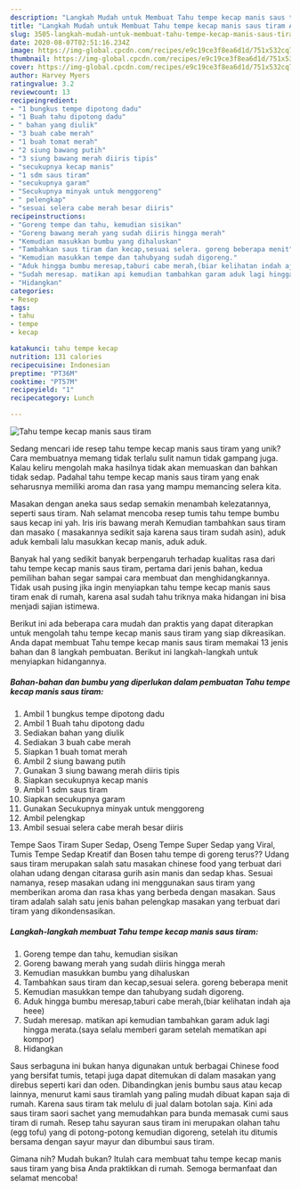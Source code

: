 ```yaml
---
description: "Langkah Mudah untuk Membuat Tahu tempe kecap manis saus tiram Anti Gagal"
title: "Langkah Mudah untuk Membuat Tahu tempe kecap manis saus tiram Anti Gagal"
slug: 3505-langkah-mudah-untuk-membuat-tahu-tempe-kecap-manis-saus-tiram-anti-gagal
date: 2020-08-07T02:51:16.234Z
image: https://img-global.cpcdn.com/recipes/e9c19ce3f8ea6d1d/751x532cq70/tahu-tempe-kecap-manis-saus-tiram-foto-resep-utama.jpg
thumbnail: https://img-global.cpcdn.com/recipes/e9c19ce3f8ea6d1d/751x532cq70/tahu-tempe-kecap-manis-saus-tiram-foto-resep-utama.jpg
cover: https://img-global.cpcdn.com/recipes/e9c19ce3f8ea6d1d/751x532cq70/tahu-tempe-kecap-manis-saus-tiram-foto-resep-utama.jpg
author: Harvey Myers
ratingvalue: 3.2
reviewcount: 13
recipeingredient:
- "1 bungkus tempe dipotong dadu"
- "1 Buah tahu dipotong dadu"
- " bahan yang diulik"
- "3 buah cabe merah"
- "1 buah tomat merah"
- "2 siung bawang putih"
- "3 siung bawang merah diiris tipis"
- "secukupnya kecap manis"
- "1 sdm saus tiram"
- "secukupnya garam"
- "Secukupnya minyak untuk menggoreng"
- " pelengkap"
- "sesuai selera cabe merah besar diiris"
recipeinstructions:
- "Goreng tempe dan tahu, kemudian sisikan"
- "Goreng bawang merah yang sudah diiris hingga merah"
- "Kemudian masukkan bumbu yang dihaluskan"
- "Tambahkan saus tiram dan kecap,sesuai selera. goreng beberapa menit"
- "Kemudian masukkan tempe dan tahubyang sudah digoreng."
- "Aduk hingga bumbu meresap,taburi cabe merah,(biar kelihatan indah aja heee)"
- "Sudah meresap. matikan api kemudian tambahkan garam aduk lagi hingga merata.(saya selalu memberi garam setelah mematikan api kompor)"
- "Hidangkan"
categories:
- Resep
tags:
- tahu
- tempe
- kecap

katakunci: tahu tempe kecap 
nutrition: 131 calories
recipecuisine: Indonesian
preptime: "PT36M"
cooktime: "PT57M"
recipeyield: "1"
recipecategory: Lunch

---
```



![Tahu tempe kecap manis saus tiram](https://img-global.cpcdn.com/recipes/e9c19ce3f8ea6d1d/751x532cq70/tahu-tempe-kecap-manis-saus-tiram-foto-resep-utama.jpg)

Sedang mencari ide resep tahu tempe kecap manis saus tiram yang unik? Cara membuatnya memang tidak terlalu sulit namun tidak gampang juga. Kalau keliru mengolah maka hasilnya tidak akan memuaskan dan bahkan tidak sedap. Padahal tahu tempe kecap manis saus tiram yang enak seharusnya memiliki aroma dan rasa yang mampu memancing selera kita.

Masakan dengan aneka saus sedap semakin menambah kelezatannya, seperti saus tiram. Nah selamat mencoba resep tumis tahu tempe bumbu saus kecap ini yah. Iris iris bawang merah Kemudian tambahkan saus tiram dan masako ( masakannya sedikit saja karena saus tiram sudah asin), aduk aduk kembali lalu masukkan kecap manis, aduk aduk.

Banyak hal yang sedikit banyak berpengaruh terhadap kualitas rasa dari tahu tempe kecap manis saus tiram, pertama dari jenis bahan, kedua pemilihan bahan segar sampai cara membuat dan menghidangkannya. Tidak usah pusing jika ingin menyiapkan tahu tempe kecap manis saus tiram enak di rumah, karena asal sudah tahu triknya maka hidangan ini bisa menjadi sajian istimewa.


Berikut ini ada beberapa cara mudah dan praktis yang dapat diterapkan untuk mengolah tahu tempe kecap manis saus tiram yang siap dikreasikan. Anda dapat membuat Tahu tempe kecap manis saus tiram memakai 13 jenis bahan dan 8 langkah pembuatan. Berikut ini langkah-langkah untuk menyiapkan hidangannya.

<!--inarticleads1-->

##### Bahan-bahan dan bumbu yang diperlukan dalam pembuatan Tahu tempe kecap manis saus tiram:

1. Ambil 1 bungkus tempe dipotong dadu
1. Ambil 1 Buah tahu dipotong dadu
1. Sediakan  bahan yang diulik
1. Sediakan 3 buah cabe merah
1. Siapkan 1 buah tomat merah
1. Ambil 2 siung bawang putih
1. Gunakan 3 siung bawang merah diiris tipis
1. Siapkan secukupnya kecap manis
1. Ambil 1 sdm saus tiram
1. Siapkan secukupnya garam
1. Gunakan Secukupnya minyak untuk menggoreng
1. Ambil  pelengkap
1. Ambil sesuai selera cabe merah besar diiris


Tempe Saos Tiram Super Sedap, Oseng Tempe Super Sedap yang Viral, Tumis Tempe Sedap Kreatif dan Bosen tahu tempe di goreng terus?? Udang saus tiram merupakan salah satu masakan chinese food yang terbuat dari olahan udang dengan citarasa gurih asin manis dan sedap khas. Sesuai namanya, resep masakan udang ini menggunakan saus tiram yang memberikan aroma dan rasa khas yang berbeda dengan masakan. Saus tiram adalah salah satu jenis bahan pelengkap masakan yang terbuat dari tiram yang dikondensasikan. 

<!--inarticleads2-->

##### Langkah-langkah membuat Tahu tempe kecap manis saus tiram:

1. Goreng tempe dan tahu, kemudian sisikan
1. Goreng bawang merah yang sudah diiris hingga merah
1. Kemudian masukkan bumbu yang dihaluskan
1. Tambahkan saus tiram dan kecap,sesuai selera. goreng beberapa menit
1. Kemudian masukkan tempe dan tahubyang sudah digoreng.
1. Aduk hingga bumbu meresap,taburi cabe merah,(biar kelihatan indah aja heee)
1. Sudah meresap. matikan api kemudian tambahkan garam aduk lagi hingga merata.(saya selalu memberi garam setelah mematikan api kompor)
1. Hidangkan


Saus serbaguna ini bukan hanya digunakan untuk berbagai Chinese food yang bersifat tumis, tetapi juga dapat ditemukan di dalam masakan yang direbus seperti kari dan oden. Dibandingkan jenis bumbu saus atau kecap lainnya, menurut kami saus tiramlah yang paling mudah dibuat kapan saja di rumah. Karena saus tiram tak melulu di jual dalam botolan saja. Kini ada saus tiram saori sachet yang memudahkan para bunda memasak cumi saus tiram di rumah. Resep tahu sayuran saus tiram ini merupakan olahan tahu (egg tofu) yang di potong-potong kemudian digoreng, setelah itu ditumis bersama dengan sayur mayur dan dibumbui saus tiram. 

Gimana nih? Mudah bukan? Itulah cara membuat tahu tempe kecap manis saus tiram yang bisa Anda praktikkan di rumah. Semoga bermanfaat dan selamat mencoba!
